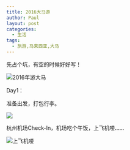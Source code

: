 ```yaml
---
title: 2016大马游
author: Paul
layout: post
categories:
  - 生活
tags:
  - 旅游,马来西亚,大马
---
```


先占个坑，有空的时候好好写！

![2016年游大马](http://img.hz.mk/2016-0103/Malaysia00.jpg)

Day1：

准备出发，打包行李。

![](http://img.hz.mk/2016-0103/Malaysia01.jpg)

杭州机场Check-In，机场吃个午饭，上飞机喽……

![上飞机喽](http://img.hz.mk/2016-0103/Malaysia02.jpg)